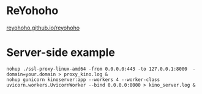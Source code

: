 # ReYohoho
[reyohoho.github.io/reyohoho](https://reyohoho.github.io/reyohoho)

# Server-side example
```
nohup ./ssl-proxy-linux-amd64 -from 0.0.0.0:443 -to 127.0.0.1:8000  -domain=your.domain > proxy_kino.log &
nohup gunicorn kinoserver:app --workers 4 --worker-class uvicorn.workers.UvicornWorker --bind 0.0.0.0:8000 > kino_server.log &
```
